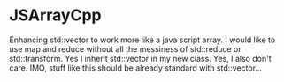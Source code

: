 # JSArrayCpp
Enhancing std::vector to work more like a java script array. I would like to use map and reduce without all the messiness of std::reduce or std::transform. Yes I inherit std::vector in my new class. Yes, I also don't care. IMO, stuff like this should be already standard with std::vector...
